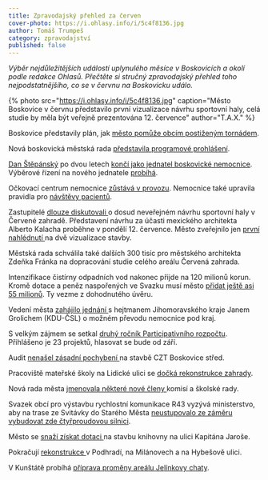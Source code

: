 ```yaml
---
title: Zpravodajský přehled za červen
cover-photo: https://i.ohlasy.info/i/5c4f8136.jpg
author: Tomáš Trumpeš
category: zpravodajství
published: false
---
```


*Výběr nejdůležitějších událostí uplynulého měsíce v Boskovicích a okolí podle redakce Ohlasů. Přečtěte si stručný zpravodajský přehled toho nejpodstatnějšího, co se v červnu na Boskovicku událo.*

{% photo src="https://i.ohlasy.info/i/5c4f8136.jpg" caption="Město Boskovice v červnu představilo první vizualizace návrhu sportovní haly, celá studie by měla být veřejně prezentována 12. července" author="T.A.X." %}

Boskovice představily plán, jak [město pomůže obcím postiženým tornádem](https://ohlasy.info/clanky/2021/06/boskovice-pomahaji.html).

Nová boskovická městská rada [představila programové prohlášení](https://ohlasy.info/clanky/2021/06/programove-prohlaseni.html).

[Dan Štěpánský](https://ohlasy.info/clanky/2021/06/rozhovor-stepansky.html) po dvou letech [končí jako jednatel boskovické nemocnice](https://ohlasy.info/clanky/2021/06/stepansky-konci.html). Výběrové řízení na nového jednatele [probíhá](https://www.nembce.cz/aktuality/105-vyberove-rizeni-na-jednatele-nemocnice-boskovice-s-r-o).

Očkovací centrum nemocnice [zůstává v provozu](https://www.nembce.cz/aktuality/110-nase-ockovaci-centrum-zustava-v-provozu-i-nadale-v-rezimu-prizpusobenem-aktualnim-pozadavkum-spadove-oblasti). Nemocnice také upravila pravidla pro [návštěvy pacientů](https://www.nembce.cz/aktuality/113-navstevy-pacientu).

Zastupitelé [dlouze diskutovali ](https://ohlasy.info/clanky/2021/06/zastupitelstvo.html)o dosud neveřejném návrhu sportovní haly v Červené zahradě. Představení návrhu za účasti mexického architekta Alberto Kalacha proběhne v pondělí 12. července. Město zveřejnilo jen [první nahlédnutí ](https://boskovice.cz/prvni-nahlednuti/d-41945)na dvě vizualizace stavby.

Městská rada schválila také dalších 300 tisíc pro městského architekta Zdeňka Fránka na dopracování studie celého areálu Červená zahrada.

Intenzifikace čistírny odpadních vod nakonec přijde na 120 milionů korun. Kromě dotace a peněz naspořených ve Svazku musí město [přidat ještě asi 55 milionů](https://ohlasy.info/clanky/2021/06/z-rady.html). Ty vezme z dohodnutého úvěru.

Vedení města [zahájilo jednání ](https://ohlasy.info/clanky/2021/06/z-rady.html)s hejtmanem Jihomoravského kraje Janem Grolichem (KDU-ČSL) o možném převodu nemocnice pod kraj.

S velkým zájmem se setkal [druhý ročník Participativního rozpočtu](https://boskovice.redesign.pincity.cz/participativni-rozpocet/2021). Přihlášeno je 23 projektů, hlasovat se bude od září.

Audit [nenašel zásadní pochybení ](https://ohlasy.info/clanky/2021/06/audit-czt.html)na stavbě CZT Boskovice střed.

Pracoviště mateřské školy na Lidické ulici se [dočká rekonstrukce zahrady](https://ohlasy.info/clanky/2021/06/z-rady.html).

Nová rada města [jmenovala některé nové členy ](https://ohlasy.info/clanky/2021/06/z-rady.html)komisí a školské rady.

Svazek obcí pro výstavbu rychlostní komunikace R43 vyzývá ministerstvo, aby na trase ze Svitávky do Starého Města [neustupovalo ze záměru vybudovat zde čtyřproudovou silnici](https://ohlasy.info/clanky/2021/06/z-rady.html).

Město se [snaží získat dotaci ](https://ohlasy.info/clanky/2021/06/z-rady.html)na stavbu knihovny na ulici Kapitána Jaroše.

Pokračují [rekonstrukce ](https://ohlasy.info/clanky/2021/06/z-rady.html)v Podhradí, na Milánovech a na Hybešově ulici.

V Kunštátě probíhá [příprava proměny areálu Jelínkovy chaty](https://ohlasy.info/clanky/2021/06/jelinek-na-slunci.html).